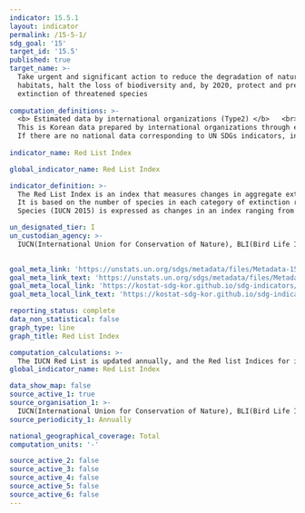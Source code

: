 ```yaml
---
indicator: 15.5.1
layout: indicator
permalink: /15-5-1/
sdg_goal: '15'
target_id: '15.5'
published: true
target_name: >-
  Take urgent and significant action to reduce the degradation of natural
  habitats, halt the loss of biodiversity and, by 2020, protect and prevent the
  extinction of threatened species
  
computation_definitions: >-
  <b> Estimated data by international organizations (Type2) </b>   <br>
  This is Korean data prepared by international organizations through estimation and modeling. <br>
  If there are no national data corresponding to UN SDGs indicators, international data are available for monitoring.
  
indicator_name: Red List Index

global_indicator_name: Red List Index

indicator_definition: >-
  The Red List Index is an index that measures changes in aggregate extinction risk across groups of species. 
  It is based on the number of species in each category of extinction risk on The IUCN Red List of Threatened 
  Species (IUCN 2015) is expressed as changes in an index ranging from 0 to 1. 

un_designated_tier: I
un_custodian_agency: >-
  IUCN(International Union for Conservation of Nature), BLI(Bird Life International)
  

goal_meta_link: 'https://unstats.un.org/sdgs/metadata/files/Metadata-15-05-01.pdf'
goal_meta_link_text: 'https://unstats.un.org/sdgs/metadata/files/Metadata-15-05-01.pdf'
goal_meta_local_link: 'https://kostat-sdg-kor.github.io/sdg-indicators/public/data/Metadata-15-05-01_ENG.pdf'
goal_meta_local_link_text: 'https://kostat-sdg-kor.github.io/sdg-indicators/public/data/Metadata-15-05-01_ENG.pdf'

reporting_status: complete
data_non_statistical: false
graph_type: line
graph_title: Red List Index

computation_calculations: >-
  The IUCN Red List is updated annually, and the Red list Indices for individual species reassessed are released accordingly. The reassessment of endangered groups included in the IUCN Red List should be conducted at least once every ten years, or ideally every four years
global_indicator_name: Red List Index

data_show_map: false
source_active_1: true
source_organisation_1: >- 
  IUCN(International Union for Conservation of Nature), BLI(Bird Life International)
source_periodicity_1: Annually

national_geographical_coverage: Total
computation_units: '-'

source_active_2: false
source_active_3: false
source_active_4: false
source_active_5: false
source_active_6: false
---
```

